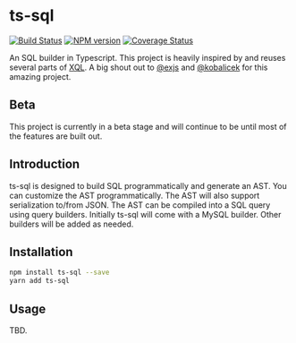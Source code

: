 # ts-sql

[![Build Status](https://travis-ci.org/solzacode/ts-sql.svg?branch=master)](https://travis-ci.org/solzacode/ts-sql)
[![NPM version](https://badge.fury.io/js/ts-sql.svg)](https://www.npmjs.com/package/ts-sql)
[![Coverage Status](https://coveralls.io/repos/github/solzacode/ts-sql/badge.svg?branch=master)](https://coveralls.io/github/solzacode/ts-sql?branch=master)

An SQL builder in Typescript. This project is heavily inspired by and reuses several parts of [XQL](https://github.com/exjs/xql). A big shout out to [@exjs](https://github.com/exjs) and [@kobalicek](https://github.com/kobalicek) for this amazing project.

## Beta

This project is currently in a beta stage and will continue to be until most of the features are built out.

## Introduction

ts-sql is designed to build SQL programmatically and generate an AST. You can customize the AST programmatically. The AST will also support serialization to/from JSON. The AST can be compiled into a SQL query using query builders. Initially ts-sql will come with a MySQL builder. Other builders will be added as needed.

## Installation

```sh
npm install ts-sql --save
yarn add ts-sql
```

## Usage

TBD.
